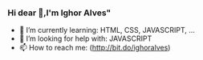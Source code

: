 ### Hi dear 👋,I'm Ighor Alves"



- 🌱 I’m currently learning: HTML, CSS, JAVASCRIPT, ...
- 🤔 I’m looking for help with: JAVASCRIPT 
- 📫 How to reach me: (http://bit.do/ighoralves)


